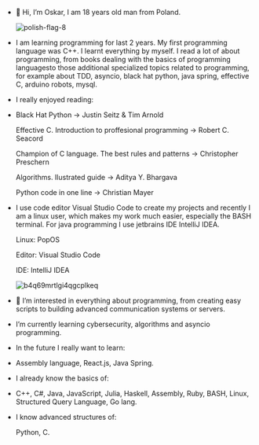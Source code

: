 - 👋 Hi, I’m Oskar, I am 18 years old man from Poland.

  ![polish-flag-8](https://github.com/OskarProgrammer/OskarProgrammer/assets/130141327/7b5aa5fd-03ab-4f52-ba62-4c8d002559fa)

- I am learning programming for last 2 years.
  My first programming language was C++.
  I learnt everything by myself.
  I read a lot of about programming, from books dealing with the basics of programming languages ​​to those additional specialized topics
  related to programming, for example about TDD, asyncio, black hat python, java spring, effective C, arduino robots, mysql.

- I really enjoyed reading:
- 
    Black Hat Python -> Justin Seitz & Tim Arnold
  
    Effective C. Introduction to proffesional programming -> Robert C. Seacord
  
    Champion of C language. The best rules and patterns -> Christopher Preschern
  
    Algorithms. Ilustrated guide -> Aditya Y. Bhargava
  
    Python code in one line -> Christian Mayer
  

- I use code editor Visual Studio Code to create my projects and recently I am a
  linux user, which makes my work much easier, especially the BASH terminal.
  For java programming I use jetbrains IDE IntelliJ IDEA.
  
  Linux: PopOS
  
  Editor: Visual Studio Code

  IDE: IntelliJ IDEA

  ![b4q69mrtlgi4qgcplkeq](https://github.com/OskarProgrammer/OskarProgrammer/assets/130141327/ad53a1fe-08cb-41bd-9691-70143036d180)

- 👀 I’m interested in everything about programming, from creating easy scripts to building advanced communication systems or servers.
  
-  I’m currently learning cybersecurity, algorithms and asyncio programming.

  
- In the future I really want to learn:
  
- Assembly language, React.js, Java Spring.

  
- I already know the basics of:
  
- C++, C#, Java, JavaScript, Julia, Haskell, Assembly, Ruby, BASH, Linux, Structured Query Language, Go lang.


- I know advanced structures of:
  
  Python, C.



<!---
OskarProgrammer/OskarProgrammer is a ✨ special ✨ repository because its `README.md` (this file) appears on your GitHub profile.
You can click the Preview link to take a look at your changes.
--->
